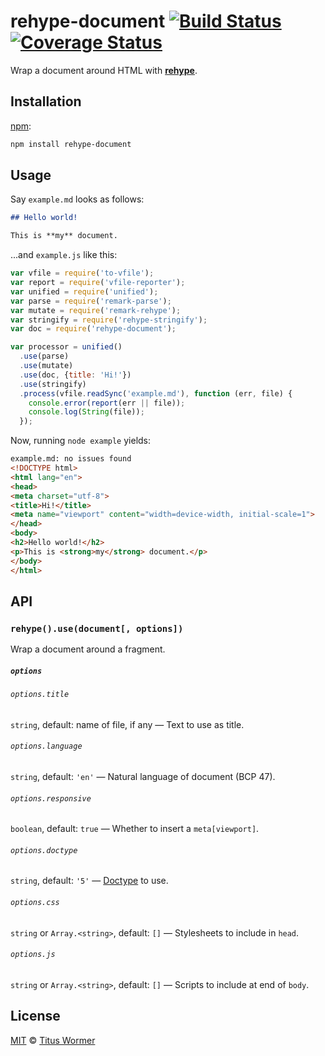 # rehype-document [![Build Status][travis-badge]][travis] [![Coverage Status][codecov-badge]][codecov]

Wrap a document around HTML with [**rehype**][rehype].

## Installation

[npm][]:

```bash
npm install rehype-document
```

## Usage

Say `example.md` looks as follows:

```markdown
## Hello world!

This is **my** document.
```

...and `example.js` like this:

```javascript
var vfile = require('to-vfile');
var report = require('vfile-reporter');
var unified = require('unified');
var parse = require('remark-parse');
var mutate = require('remark-rehype');
var stringify = require('rehype-stringify');
var doc = require('rehype-document');

var processor = unified()
  .use(parse)
  .use(mutate)
  .use(doc, {title: 'Hi!'})
  .use(stringify)
  .process(vfile.readSync('example.md'), function (err, file) {
    console.error(report(err || file));
    console.log(String(file));
  });
```

Now, running `node example` yields:

```html
example.md: no issues found
<!DOCTYPE html>
<html lang="en">
<head>
<meta charset="utf-8">
<title>Hi!</title>
<meta name="viewport" content="width=device-width, initial-scale=1">
</head>
<body>
<h2>Hello world!</h2>
<p>This is <strong>my</strong> document.</p>
</body>
</html>
```

## API

### `rehype().use(document[, options])`

Wrap a document around a fragment.

##### `options`

###### `options.title`

`string`, default: name of file, if any — Text to use as title.

###### `options.language`

`string`, default: `'en'` — Natural language of document (BCP 47).

###### `options.responsive`

`boolean`, default: `true` — Whether to insert a `meta[viewport]`.

###### `options.doctype`

`string`, default: `'5'` — [Doctype][doctype] to use.

###### `options.css`

`string` or `Array.<string>`, default: `[]` — Stylesheets to include in `head`.

###### `options.js`

`string` or `Array.<string>`, default: `[]` — Scripts to include at end of
`body`.

## License

[MIT][license] © [Titus Wormer][author]

<!-- Definitions -->

[travis-badge]: https://img.shields.io/travis/wooorm/rehype-document.svg

[travis]: https://travis-ci.org/wooorm/rehype-document

[codecov-badge]: https://img.shields.io/codecov/c/github/wooorm/rehype-document.svg

[codecov]: https://codecov.io/github/wooorm/rehype-document

[npm]: https://docs.npmjs.com/cli/install

[license]: LICENSE

[author]: http://wooorm.com

[rehype]: https://github.com/wooorm/rehype

[doctype]: https://github.com/wooorm/doctype
